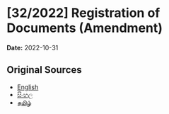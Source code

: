 # [32/2022] Registration of Documents (Amendment)

**Date:** 2022-10-31

## Original Sources

- [English](https://documents.gov.lk/view/acts/2022/10/32-2022_E.pdf)
- [සිංහල](https://documents.gov.lk/view/acts/2022/10/32-2022_S.pdf)
- [தமிழ்](https://documents.gov.lk/view/acts/2022/10/32-2022_T.pdf)
